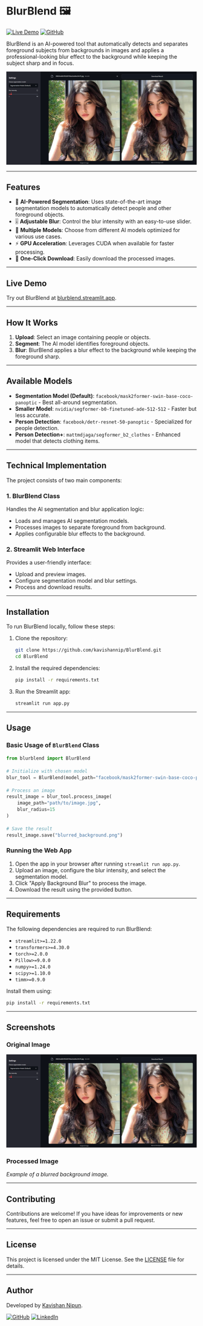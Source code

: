 # BlurBlend 🖼️

[![Live Demo](https://img.shields.io/badge/Live_Demo-Streamlit-FF4B4B?style=for-the-badge&logo=streamlit)](https://blurblend.streamlit.app/)
[![GitHub](https://img.shields.io/badge/GitHub-Repository-181717?style=for-the-badge&logo=github)](https://github.com/kavishannip/BlurBlend)

BlurBlend is an AI-powered tool that automatically detects and separates foreground subjects from backgrounds in images and applies a professional-looking blur effect to the background while keeping the subject sharp and in focus.

![BlurBlend Demo](screenshots/1.png)

---

## Features

- 🤖 **AI-Powered Segmentation**: Uses state-of-the-art image segmentation models to automatically detect people and other foreground objects.
- 🎚️ **Adjustable Blur**: Control the blur intensity with an easy-to-use slider.
- 🧠 **Multiple Models**: Choose from different AI models optimized for various use cases.
- ⚡ **GPU Acceleration**: Leverages CUDA when available for faster processing.
- 💾 **One-Click Download**: Easily download the processed images.

---

## Live Demo

Try out BlurBlend at [blurblend.streamlit.app](https://blurblend.streamlit.app/).

---

## How It Works

1. **Upload**: Select an image containing people or objects.
2. **Segment**: The AI model identifies foreground objects.
3. **Blur**: BlurBlend applies a blur effect to the background while keeping the foreground sharp.

---

## Available Models

- **Segmentation Model (Default)**: `facebook/mask2former-swin-base-coco-panoptic` - Best all-around segmentation.
- **Smaller Model**: `nvidia/segformer-b0-finetuned-ade-512-512` - Faster but less accurate.
- **Person Detection**: `facebook/detr-resnet-50-panoptic` - Specialized for people detection.
- **Person Detection+**: `mattmdjaga/segformer_b2_clothes` - Enhanced model that detects clothing items.

---

## Technical Implementation

The project consists of two main components:

### 1. BlurBlend Class

Handles the AI segmentation and blur application logic:
- Loads and manages AI segmentation models.
- Processes images to separate foreground from background.
- Applies configurable blur effects to the background.

### 2. Streamlit Web Interface

Provides a user-friendly interface:
- Upload and preview images.
- Configure segmentation model and blur settings.
- Process and download results.

---

## Installation

To run BlurBlend locally, follow these steps:

1. Clone the repository:
   ```bash
   git clone https://github.com/kavishannip/BlurBlend.git
   cd BlurBlend
   ```

2. Install the required dependencies:
   ```bash
   pip install -r requirements.txt
   ```

3. Run the Streamlit app:
   ```bash
   streamlit run app.py
   ```

---

## Usage

### Basic Usage of `BlurBlend` Class

```python
from blurblend import BlurBlend

# Initialize with chosen model
blur_tool = BlurBlend(model_path="facebook/mask2former-swin-base-coco-panoptic")

# Process an image
result_image = blur_tool.process_image(
    image_path="path/to/image.jpg",
    blur_radius=15
)

# Save the result
result_image.save("blurred_background.png")
```

### Running the Web App

1. Open the app in your browser after running `streamlit run app.py`.
2. Upload an image, configure the blur intensity, and select the segmentation model.
3. Click "Apply Background Blur" to process the image.
4. Download the result using the provided button.

---

## Requirements

The following dependencies are required to run BlurBlend:

- `streamlit>=1.22.0`
- `transformers>=4.30.0`
- `torch>=2.0.0`
- `Pillow>=9.0.0`
- `numpy>=1.24.0`
- `scipy>=1.10.0`
- `timm>=0.9.0`

Install them using:
```bash
pip install -r requirements.txt
```

---

## Screenshots

### Original Image
![Original Image](screenshots/1.png)

### Processed Image
*Example of a blurred background image.*

---

## Contributing

Contributions are welcome! If you have ideas for improvements or new features, feel free to open an issue or submit a pull request.

---

## License

This project is licensed under the MIT License. See the [LICENSE](LICENSE) file for details.

---

## Author

Developed by [Kavishan Nipun](https://www.linkedin.com/in/kavishan-nipun-876930222/).

[![GitHub](https://img.shields.io/badge/GitHub-181717?style=for-the-badge&logo=github&logoColor=white)](https://github.com/kavishannip)
[![LinkedIn](https://img.shields.io/badge/LinkedIn-0077B5?style=for-the-badge&logo=linkedin&logoColor=white)](https://www.linkedin.com/in/kavishan-nipun-876930222/)